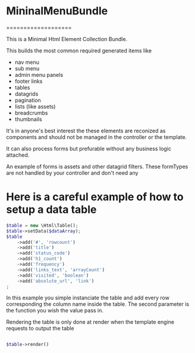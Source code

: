 # MininalMenuBundle
===================

This is a Minimal Html Element Collection Bundle.

This builds the most common required generated items like 

- nav menu
- sub menu
- admin menu panels
- footer links
- tables
- datagrids
- pagination
- lists (like assets)
- breadcrumbs
- thumbnails

It's in anyone's best interest the these elements are reconized as components
and should not be managed in the controller or the template.

It can also process forms but prefurable without any business logic attached.

An example of forms is assets and other datagrid filters. 
These formTypes are not handled by your controller and don't need any

# Here is a careful example of how to setup a data table

```php
$table = new \Html\Table();
$table->setData($dataArray);
$table
    ->add('#', 'rowcount')
    ->add('title')
    ->add('status_code')
    ->add('h1_count')
    ->add('frequency')
    ->add('links_text', 'arrayCount')
    ->add('visited', 'boolean')
    ->add('absolute_url', 'link')
;
```
In this example you simple instanciate the table and add every row corresponding the column name inside the table.
The second parameter is the function you wish the value pass in.

Rendering the table is only done at render when the template engine requests to output the table

```php

$table->render()

```



